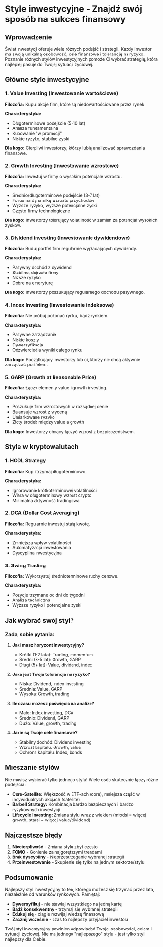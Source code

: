 # Style inwestycyjne - Znajdź swój sposób na sukces finansowy

## Wprowadzenie

Świat inwestycji oferuje wiele różnych podejść i strategii. Każdy inwestor ma swoją unikalną osobowość, cele finansowe i tolerancję na ryzyko. Poznanie różnych stylów inwestycyjnych pomoże Ci wybrać strategię, która najlepiej pasuje do Twojej sytuacji życiowej.

## Główne style inwestycyjne

### 1. Value Investing (Inwestowanie wartościowe)

**Filozofia:** Kupuj akcje firm, które są niedowartościowane przez rynek.

**Charakterystyka:**
- Długoterminowe podejście (5-10 lat)
- Analiza fundamentalna
- Kupowanie "w promocji"
- Niskie ryzyko, stabilne zyski

**Dla kogo:** Cierpliwi inwestorzy, którzy lubią analizować sprawozdania finansowe.

### 2. Growth Investing (Inwestowanie wzrostowe)

**Filozofia:** Inwestuj w firmy o wysokim potencjale wzrostu.

**Charakterystyka:**
- Średnio/długoterminowe podejście (3-7 lat)
- Fokus na dynamikę wzrostu przychodów
- Wyższe ryzyko, wyższe potencjalne zyski
- Często firmy technologiczne

**Dla kogo:** Inwestorzy tolerujący volatilność w zamian za potencjał wysokich zysków.

### 3. Dividend Investing (Inwestowanie dywidendowe)

**Filozofia:** Buduj portfel firm regularnie wypłacających dywidendy.

**Charakterystyka:**
- Pasywny dochód z dywidend
- Stabilne, dojrzałe firmy
- Niższe ryzyko
- Dobre na emeryturę

**Dla kogo:** Inwestorzy poszukujący regularnego dochodu pasywnego.

### 4. Index Investing (Inwestowanie indeksowe)

**Filozofia:** Nie próbuj pokonać rynku, bądź rynkiem.

**Charakterystyka:**
- Pasywne zarządzanie
- Niskie koszty
- Dywersyfikacja
- Odzwierciedla wyniki całego rynku

**Dla kogo:** Początkujący inwestorzy lub ci, którzy nie chcą aktywnie zarządzać portfelem.

### 5. GARP (Growth at Reasonable Price)

**Filozofia:** Łączy elementy value i growth investing.

**Charakterystyka:**
- Poszukuje firm wzrostowych w rozsądnej cenie
- Balansuje wzrost z wyceną
- Umiarkowane ryzyko
- Złoty środek między value a growth

**Dla kogo:** Inwestorzy chcący łączyć wzrost z bezpieczeństwem.

## Style w kryptowalutach

### 1. HODL Strategy

**Filozofia:** Kup i trzymaj długoterminowo.

**Charakterystyka:**
- Ignorowanie krótkoterminowej volatilności
- Wiara w długoterminowy wzrost crypto
- Minimalna aktywność tradingowa

### 2. DCA (Dollar Cost Averaging)

**Filozofia:** Regularnie inwestuj stałą kwotę.

**Charakterystyka:**
- Zmniejsza wpływ volatilności
- Automatyzacja inwestowania
- Dyscyplina inwestycyjna

### 3. Swing Trading

**Filozofia:** Wykorzystuj średnioterminowe ruchy cenowe.

**Charakterystyka:**
- Pozycje trzymane od dni do tygodni
- Analiza techniczna
- Wyższe ryzyko i potencjalne zyski

## Jak wybrać swój styl?

### Zadaj sobie pytania:

1. **Jaki masz horyzont inwestycyjny?**
   - Krótki (1-2 lata): Trading, momentum
   - Średni (3-5 lat): Growth, GARP
   - Długi (5+ lat): Value, dividend, index

2. **Jaka jest Twoja tolerancja na ryzyko?**
   - Niska: Dividend, index investing
   - Średnia: Value, GARP
   - Wysoka: Growth, trading

3. **Ile czasu możesz poświęcić na analizę?**
   - Mało: Index investing, DCA
   - Średnio: Dividend, GARP
   - Dużo: Value, growth, trading

4. **Jakie są Twoje cele finansowe?**
   - Stabilny dochód: Dividend investing
   - Wzrost kapitału: Growth, value
   - Ochrona kapitału: Index, bonds

## Mieszanie stylów

Nie musisz wybierać tylko jednego stylu! Wiele osób skutecznie łączy różne podejścia:

- **Core-Satellite:** Większość w ETF-ach (core), mniejsza część w indywidualnych akcjach (satellite)
- **Barbell Strategy:** Kombinacja bardzo bezpiecznych i bardzo ryzykownych inwestycji
- **Lifecycle Investing:** Zmiana stylu wraz z wiekiem (młodsi = więcej growth, starsi = więcej value/dividend)

## Najczęstsze błędy

1. **Niecierpliwość** - Zmiana stylu zbyt często
2. **FOMO** - Gonienie za najgorętszymi trendami
3. **Brak dyscypliny** - Nieprzestrzeganie wybranej strategii
4. **Przeinwestowanie** - Skupienie się tylko na jednym sektorze/stylu

## Podsumowanie

Najlepszy styl inwestycyjny to ten, którego możesz się trzymać przez lata, niezależnie od warunków rynkowych. Pamiętaj:

- **Dywersyfikuj** - nie stawiaj wszystkiego na jedną kartę
- **Bądź konsekwentny** - trzymaj się wybranej strategii
- **Edukuj się** - ciągle rozwijaj wiedzę finansową
- **Zacznij wcześnie** - czas to najlepszy przyjaciel inwestora

Twój styl inwestycyjny powinien odpowiadać Twojej osobowości, celom i sytuacji życiowej. Nie ma jednego "najlepszego" stylu - jest tylko styl najlepszy dla Ciebie.
